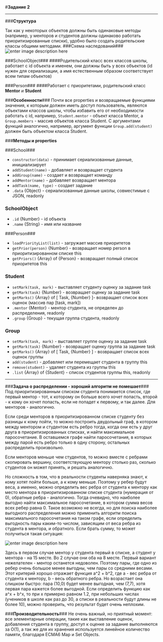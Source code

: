 #**Задание 2**

------------------

###**Структура**

Так как у некоторых объектов должны быть одинаковые методы (например, у менторов и студентов должны одинаково работать приоритизированные списки), удобно было создать родительские классы общими методами.
###Схема наследований###
![enter image description here](http://cs630619.vk.me/v630619575/27a97/C1HtSiEDj9c.jpg)

###SchoolObject###
####Родительский класс всех классов школы, работает с id объекта и именем, они должны быть у всех объектов (id нужен для сериализации, а имя естественным образом соответствует всем типам объектов)

###Person###
####Работает с приоритетами, родительский класс **Mentor** и **Student**

###**Особенности**###
Почти все properties и возвращаемые функциями значения, к которым должен иметь доступ пользователь, являются объектами классов школы, чтобы избавить его от необходимости работать с id, например, `Student.mentor` - объект класса Mentor, а `Group.members` - массив объектов класса Student.
С аргументами функций аналогично, например, аргумент функции `Group.add(student)` должен быть объектом класса Student.


###**Методы и properties**

###School###

 - `constructor(data)` - принимает сериализованные данные, инициализирует
 - `addStudent(name)` - добавляет и возвращает студента
 - `addGroup(name)` - создает и возвращает команду
 - `addMentor(name)` - добавляет возвращает ментора
 - `addTask(name, type)` - создает задание
 - `.data` {Object} - сериализованные данные школы, совместимые с JSON, readonly

### SchoolObject ###

 - `.id` {Number} - id объекта
 - `.name` {String} - имя или название

###Person###

 - `loadPriorityList(list)` - загружает массив приоритетов
 - `getPrior(person)` {Number} - возвращает номер person в приоритизированном списке this
 - `getPriors()` {Array} of {Person} - возвращает полный список приоритетов this

### Student ###

 - `setMark(task, mark)` - выставляет студенту оценку за задание task
 - `getMark(task)` {Number} - возвращает оценку за задание task
 - `getMarks()` {Array} of [ Task, {Number} ]- возвращает список всех оценок (массив пар [task, mark])
 -  `.mentor` {Mentor} - ментор студента, не определен до распределения, readonly
 - `.group` {Group} - текущая группа студента, readonly

### Group ###

 - `setMark(task, mark)` - выставляет группе оценку за задание task
 - `getMark(task)` {Number} - возвращает оценку группа за задание task
 - `getMarks()` {Array} of [ Task, {Number} ] - возвращает список всех оценок группы
 - `add(student)` - добавляет или перемещает студента в группу this
 - `remove(student)` - удаляет студента из группы this
 - `.list` {Array} of {Student} - список студентов группы this, readonly

---
###**Задача о распределении - хороший алгоритм не помешает**###
Под приоритизированным списком студента понимается список, где первый ментор - тот, к которому он больше всего хочет попасть, второй - к кому он хочет попасть, если не попадет к первому, и так далее. Для менторов - аналогично. 

Если среди менторов в приоритизированном списке студенту без разницы к кому пойти, то можно построить двудольный граф, в котором между ментором и студентом есть ребро тогда, когда они есть у друг друга в приоритизированных списках, и найти максимальное паросочетание. В оставшемся графе найти паросочетания, в которых между парой есть ребро только в одну сторону, остальных распределить произвольно.

Если менторов меньше чем студентов, то можно вместе с ребрами скопировать вершину, соответствующую ментору столько раз, сколько студентов он может принять, и решать аналогично.

Но сложность в том, что в реальности студенты наверняка знают, к кому хотят пойти больше, а к кому меньше. Поэтому у ребер будут веса, а именно, можно определить вес ребра от студента к ментору как место ментора в приоритизированном списке студента (нумерация от 0), обратные ребра - аналогично. Тогда очевидно, что наиболее выгодно найти максимальное паросочетание, в котором сумма весов всех ребер равна 0. Такое возможно не всегда, но для поиска наиболее выгодного распределения можно применить алгоритм поиска максимального паросочетания на таком графе, если определить выгодность пары каким-то числом, зависящим от веса ребра из студента в ментора, и обратного. Если брать сумму, то может получиться такая ситуация:


![enter image description here](http://cs630619.vk.me/v630619575/27abc/vdy3rAX6LdM.jpg)


Здесь в первом случае ментор у студента первый в списке, а студент у ментора - на 15 месте. Во 2 случае они оба на 8 месте. Первый вариант нежелателен - ментор останется недоволен. Поэтому пары, где одно из ребер очень большое менее выгодны, чем пары со средними весами. Этот критерий хорошо отражает функция a^2 + b^2, где a - вес ребра от студента к ментору, b - весь обратного ребра. Но возрастает она слишком быстро: пара (10,0) будет менее выгодная, чем (7,7), хотя первая пара кажется более выгодной. Если определить функцию как a^x + b^x, то при x примерно равном 1.2, при небольших числах (учеников в школе как раз до 30, а списки в реальности будут длины не более 10), можно проверить, что результат будет очень неплохим.

###**Производительность**###
Не очень важный, но приятный момент: все элементарные операции, такие как выставление оценок, добавления студента в группу, доступ к оценке за задание выполняются за O(1), а так же для их хранения используется линейное количество памяти, благодаря ECMA6 Map и Set Objects.